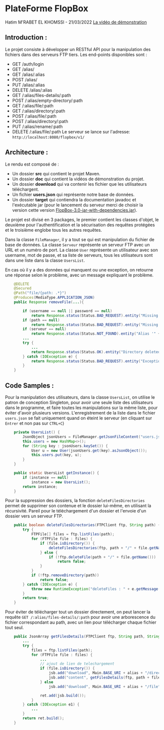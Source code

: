 # PlateForme FlopBox 

Hatim M'RABET EL KHOMSSI - 21/03/2022
[La vidéo de démonstration](docs/demonstration.mp4)
## Introduction :

Le projet consiste à développer un RESTful API pour la manipulation des fichiers dans des serveurs FTP tiers.
Les end-points disponibles sont :
- GET /auth/login
- GET /alias/
- GET /alias/:alias
- POST /alias/
- PUT /alias/:alias
- DELETE /alias/:alias
- GET /:alias/files-details/:path
- POST /:alias/empty-directory/:path
- GET /:alias/file/:path
- GET /:alias/directory/:path
- POST /:alias/file/:path
- POST /:alias/directory/:path
- PUT /:alias/rename/:path
- DELETE /:alias/file/:path
Le serveur se lance sur l'adresse: `http://localhost:8080/flopbox/v1/`


## Architecture :

Le rendu est composé de :
* Un dossier **src** qui contient le projet Maven.
* Un dossier **doc** qui contient la vidéos de démonstration du projet.
* Un dossier **download** qui va contenir les fichier que les utilisateurs téléchargent.
* Un fichier **users.json** qui représente notre base de données.
* Un dossier **target** qui contiendra la documentation javadoc et l'exécutable jar (pour le lancement du serveur merci de choisir la version cette version [FlopBox-3.0-jar-with-dependencies.jar](target/FlopBox-3.0-jar-with-dependencies.jar)).

Le projet est divisé en 3 packages, le premier contient les classes d'objet, le deuxième pour l'authentification et la sécurisation des requêtes protégées et le troisième englobe tous les autres requêtes. 

Dans la classe `FileManager`, il y a tout se qui est manipulation du fichier de base de données.
La classe `Serveur` représente un serveur FTP avec un URL et un numéro de port.
La classe `User` représente un utilisateur avec son username, mot de passe, et sa liste de serveurs, tous les utilisateurs sont dans une liste dans la classe `UsersList`.

En cas où il y a des données qui manquent ou une exception, on retourne une réponse selon le problème, avec un message expliquant le problème.

```java
    @DELETE
    @Secured
    @Path("file/{path: .*}")
    @Produces(MediaType.APPLICATION_JSON)
    public Response removeFile(...){

        if (username == null || password == null)
            return Response.status(Status.BAD_REQUEST).entity("Missing Headers.").build();
        if (path == null)
            return Response.status(Status.BAD_REQUEST).entity("Missing path.").build();
        if (serveur == null)
            return Response.status(Status.NOT_FOUND).entity("Alias '" + alias + "' not found.").build();
        ...
        try {
            ...
            return Response.status(Status.OK).entity("Directory deleted.").build();
        } catch (IOException e) {
            return Response.status(Status.BAD_REQUEST).entity("Exception : " + e.getMessage()).build();
        }
    }
```

## Code Samples :

Pour la manipulation des utilisateurs, dans la classe `UsersList`, on utilise le patron de conception Singleton, pour avoir une seule liste des utilisateurs dans le programme, et faire toutes les manipulations sur la même liste, pour éviter d'avoir plusieurs versions. L'enregistrement de la liste dans le fichier `users.json` se fait uniquement quand on éteint le serveur (en cliquant sur `Entrer` et non pas sur `CTRL+C`)

```java
    private UsersList() {
        JsonObject jsonUsers = FileManager.getJsonFileContent("users.json");
        this.users = new HashMap<>();
        for (String key : jsonUsers.keySet()) {
            User u = new User(jsonUsers.get(key).asJsonObject());
            this.users.put(key, u);
        }
    }

    public static UsersList getInstance() {
        if (instance == null)
            instance = new UsersList();
        return instance;
    }
```

Pour la suppression des dossiers, la fonction `deleteFilesDirectories` permet de supprimer son contenue et le dossier lui-même, en utilisant la récursivité. Pareil pour le téléchargement d'un dossier et l'envoie d'un dossier vers un serveur FTP.

```java
    public boolean deleteFilesDirectories(FTPClient ftp, String path) {
        try {
            FTPFile[] files = ftp.listFiles(path);
            for (FTPFile file : files) {
                if (file.isDirectory()) {
                    deleteFilesDirectories(ftp, path + "/" + file.getName());
                } else {
                    if (!ftp.deleteFile(path + "/" + file.getName()))
                        return false;
                }
            }
            if (!ftp.removeDirectory(path))
                return false;
        } catch (IOException e) {
            throw new RuntimeException("deleteFiles : " + e.getMessage());
        }
        return true;
    }
```

Pour éviter de télécharger tout un dossier directement, on peut lancer la requête `GET /:alias/files-details/:path` pour avoir une arborescence du fichier correspondant au path, avec un lien pour télécharger chaque fichier tout seul.

```java
    public JsonArray getFilesDetails(FTPClient ftp, String path, String alias) {
        ...
        try {
            files = ftp.listFiles(path);
            for (FTPFile file : files) {
                ...
                // ajout de lien de telechargement
                if (file.isDirectory()) {
                    jsb.add("download", Main.BASE_URI + alias + "/directory" + path + file.getName());
                    jsb.add("content", getFilesDetails(ftp, path + file.getName() + "/", alias));
                } else
                    jsb.add("download", Main.BASE_URI + alias + "/file" + path + file.getName());

                ret.add(jsb.build());
            }
        } catch (IOException e1) {
            ...
        }
        return ret.build();
    }
```